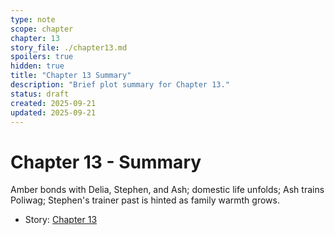 ```yaml
---
type: note
scope: chapter
chapter: 13
story_file: ./chapter13.md
spoilers: true
hidden: true
title: "Chapter 13 Summary"
description: "Brief plot summary for Chapter 13."
status: draft
created: 2025-09-21
updated: 2025-09-21
---
```


# Chapter 13 - Summary

Amber bonds with Delia, Stephen, and Ash; domestic life unfolds; Ash trains Poliwag; Stephen's trainer past is hinted as family warmth grows.

- Story: [Chapter 13](./chapter13.md)


